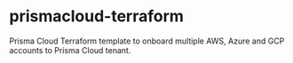 # prismacloud-terraform
Prisma Cloud Terraform template to onboard multiple AWS, Azure and GCP accounts to Prisma Cloud tenant.
